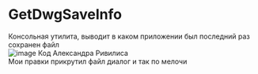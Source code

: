 # GetDwgSaveInfo
Консольная утилита, выводит в каком приложении был последний раз сохранен файл\
![image](https://github.com/doctorRaz/GetDwgSaveInfo/assets/36532296/d96f0a26-5909-49d4-b219-4303ab274996)
Код Александра Ривилиса\
Мои правки прикрутил файл диалог и так по мелочи
